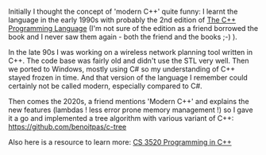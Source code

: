 Initially I thought the concept of 'modern C++' quite funny: I learnt the language in the early 1990s with probably the 2nd edition of [The C++ Programming Language](https://en.wikipedia.org/wiki/The_C%2B%2B_Programming_Language)
(I'm not sure of the edition as a friend borrowed the book and I never saw them again - both the friend and the books ;-) ). 

In the late 90s I was working on a wireless network planning tool written in C++. The code base was fairly old and
didn't use the STL very well. Then we ported to Windows, mostly using C# so my understanding of C++ stayed frozen in time. And that version of the language I remember could certainly not be called modern, especially compared to C#.

Then comes the 2020s, a friend mentions 'Modern C++' and explains the new features (lambdas ! less error prone memory management !) so I gave it a go and implemented a tree algorithm with various variant of C++: https://github.com/benoitpas/c-tree

Also here is a resource to learn more: [CS 3520 Programming in C++](http://www.mshah.io/comp/Summer21/cpp/public/index.php)
